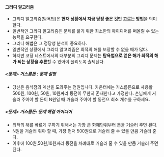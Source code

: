 #### 그리디 알고리즘

* 그리디 알고리즘(탐욕법)은 **현재 상황에서 지금 당장 좋은 것만 고르는 방법**을 의미한다.
* 일반적인 그리디 알고리즘은 문제를 풀기 위한 최소한의 아이디어를 떠올릴 수 있는 능력을 요구한다. 
* 그리디 해법은 그 정당성 분석이 중요하다. 
* 일반적인 상황에서 그리디 알고리즘은 최적의 해를 보장할 수 없을 때가 많다.
* 하지만 코딩 테스트에서의 대부분의 그리디 문제는 **탐욕법으로 얻은 해가 최적의 해가 되는 상황을 추론**할 수 있어야 풀리도록 출제된다.

##### <문제> 거스름돈 : 문제 설명

* 당신은 음식점의 계산을 도와주는 점원입니다. 카운터에는 거스름돈으로 사용할 500원, 100원, 50원, 10원짜리 동전이 무한히 존재한다고 가정한다. 손님에게 거슬러 주어야 할 돈이 N원일 때 거슬러 주어야 할 동전으 최소 개수를 구하세요. 

##### <문제> 거스름돈: 문제 해결 아이디어

* 최적의 해를 빠르게 구하기 위해서는 가장 큰 화폐단위부터 돈을 거슬러 주면 된다. 
* N원을 거슬러 줘야 할 때, 가장 먼저 500원으로 거슬러 줄 수 있을 만큼 거슬러 준다. 
* 이후에 100원,50원,10원짜리 동전을 차례대로 거슬러 줄 수 있을 만큼 거슬러 주면 된다.

